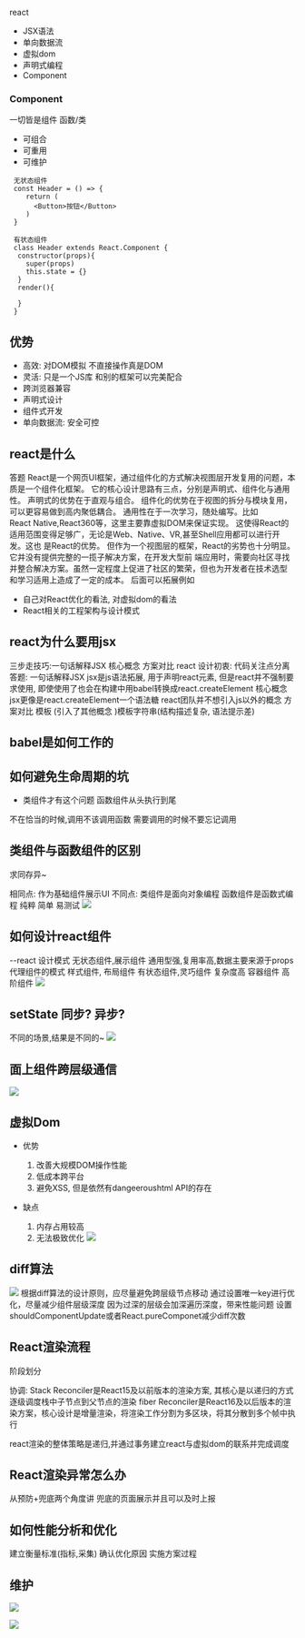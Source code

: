 react

  - JSX语法
  - 单向数据流
  - 虚拟dom
  - 声明式编程
  - Component

### Component

一切皆是组件 函数/类

  - 可组合
  - 可重用
  - 可维护

```
 无状态组件
 const Header = () => {
    return (
      <Button>按钮</Button>
    )
 }
```

```
 有状态组件
 class Header extends React.Component {
  constructor(props){
    super(props)
    this.state = {}
  }
  render(){
    
  }
 } 
```

## 优势
- 高效: 对DOM模拟 不直接操作真是DOM
- 灵活: 只是一个JS库 和别的框架可以完美配合
- 跨浏览器兼容
- 声明式设计
- 组件式开发
- 单向数据流: 安全可控

## react是什么

答题
React是一个网页UI框架，通过组件化的方式解决视图层开发复用的问题，本质是一个组件化框架。
它的核心设计思路有三点，分别是声明式、组件化与通用性。
声明式的优势在于直观与组合。
组件化的优势在于视图的拆分与模块复用，可以更容易做到高内聚低耦合。
通用性在于一次学习，随处编写。比如React Native,React360等，这里主要靠虚拟DOM来保证实现。
这使得React的适用范围变得足够广，无论是Web、Native、VR,甚至Shell应用都可以进行开发。这也
是React的优势。
但作为一个视图层的框架，React的劣势也十分明显。它并没有提供完整的一揽子解决方案，在开发大型前
端应用时，需要向社区寻找并整合解决方案。虽然一定程度上促进了社区的繁荣，但也为开发者在技术选型
和学习适用上造成了一定的成本。
后面可以拓展例如

- 自己对React优化的看法, 对虚拟dom的看法
- React相关的工程架构与设计模式

## react为什么要用jsx
三步走技巧:一句话解释JSX 核心概念 方案对比
react 设计初衷: 代码关注点分离
答题:
一句话解释JSX jsx是js语法拓展, 用于声明react元素, 但是react并不强制要求使用, 即使使用了也会在构建中用babel转换成react.createElement
核心概念 jsx更像是react.createElement一个语法糖 react团队并不想引入js以外的概念
方案对比 模板 (引入了其他概念 )模板字符串(结构描述复杂, 语法提示差)


## babel是如何工作的

## 如何避免生命周期的坑
- 类组件才有这个问题 函数组件从头执行到尾

不在恰当的时候,调用不该调用函数
需要调用的时候不要忘记调用

## 类组件与函数组件的区别
求同存异~

相同点: 作为基础组件展示UI
不同点: 
类组件是面向对象编程
函数组件是函数式编程 纯粹 简单 易测试
![](ii.png)


## 如何设计react组件
 --react 设计模式
无状态组件,展示组件  通用型强,复用率高,数据主要来源于props  代理组件的模式 样式组件, 布局组件
有状态组件,灵巧组件  复杂度高 容器组件 高阶组件
![](zujian.png)



## setState 同步? 异步?
不同的场景,结果是不同的~
![](setState.png)


## 面上组件跨层级通信
![](tongxin.png)



## 虚拟Dom

- 优势
  1. 改善大规模DOM操作性能
  2. 低成本跨平台
  3. 避免XSS, 但是依然有dangeeroushtml API的存在

- 缺点
  1. 内存占用较高
  2. 无法极致优化
![](dom.png)

## diff算法

![](diff.png)
根据diff算法的设计原则，应尽量避免跨层级节点移动
通过设置唯一key进行优化，尽量减少组件层级深度
因为过深的层级会加深遍历深度，带来性能问题
设置shouldComponentUpdate或者React.pureComponet减少diff次数



## React渲染流程

阶段划分 

协调:
Stack Reconciler是React15及以前版本的渲染方案, 其核心是以递归的方式逐级调度栈中子节点到父节点的渲染
fiber Reconciler是React16及以后版本的渲染方案，核心设计是增量渲染，将渲染工作分割为多区块，将其分散到多个帧中执行

react渲染的整体策略是递归,并通过事务建立react与虚拟dom的联系并完成调度

## React渲染异常怎么办
从预防+兜底两个角度讲
兜底的页面展示并且可以及时上报

## 如何性能分析和优化
建立衡量标准(指标,采集)
确认优化原因
实施方案过程

## 维护
![](weihu.png)



![](hook.png)











